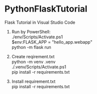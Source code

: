 # PythonFlaskTutorial
Flask Tutorial in Visual Studio Code

1. Run by PowerShell:\
./env/Scripts/Activate.ps1\
$env:FLASK_APP = "hello_app.webapp"\
python -m flask run

2. Create reqirement.txt\
python -m venv .venv\
./.venv/Scripts/Activate.ps1\
pip install -r requirements.txt

3. Install requirement.txt\
pip install -r requirements.txt
